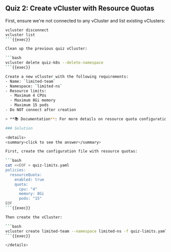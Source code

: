 ## Quiz 2: Create vCluster with Resource Quotas

First, ensure we're not connected to any vCluster and list existing vClusters:

```bash
vcluster disconnect
vcluster list
```{{exec}}

Clean up the previous quiz vCluster:

```bash
vcluster delete quiz-k8s --delete-namespace
```{{exec}}

Create a new vCluster with the following requirements:
- Name: `limited-team`
- Namespace: `limited-ns`
- Resource limits:
  - Maximum 4 CPUs
  - Maximum 8Gi memory
  - Maximum 15 pods
- Do NOT connect after creation

> **📚 Documentation**: For more details on resource quota configuration, see [vCluster Resource Quota Policies](https://www.vcluster.com/docs/vcluster/configure/vcluster-yaml/policies/resource-quota)

### Solution

<details>
<summary>click to see the answer</summary>

First, create the configuration file with resource quotas:

```bash
cat <<EOF > quiz-limits.yaml
policies:
  resourceQuota:
    enabled: true
    quota:
      cpu: "4"
      memory: 8Gi
      pods: "15"
EOF
```{{exec}}

Then create the vCluster:

```bash
vcluster create limited-team --namespace limited-ns -f quiz-limits.yaml --connect=false
```{{exec}}

</details>